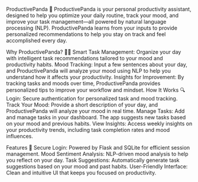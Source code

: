 ProductivePanda 🐼
ProductivePanda is your personal productivity assistant, designed to help you optimize your daily routine, track your mood, and improve your task management—all powered by natural language processing (NLP). ProductivePanda learns from your inputs to provide personalized recommendations to help you stay on track and feel accomplished every day.


Why ProductivePanda? 🧠💡
Smart Task Management: Organize your day with intelligent task recommendations tailored to your mood and productivity habits.
Mood Tracking: Input a few sentences about your day, and ProductivePanda will analyze your mood using NLP to help you understand how it affects your productivity.
Insights for Improvement: By tracking tasks and moods over time, ProductivePanda provides personalized tips to improve your workflow and mindset.
How It Works 🔍
Login: Secure authentication for personalized task and mood tracking.
Track Your Mood: Provide a short description of your day, and ProductivePanda will analyze your mood in real time.
Manage Tasks: Add and manage tasks in your dashboard. The app suggests new tasks based on your mood and previous habits.
View Insights: Access weekly insights on your productivity trends, including task completion rates and mood influences.

Features 🎯
Secure Login: Powered by Flask and SQLite for efficient session management.
Mood Sentiment Analysis: NLP-driven mood analysis to help you reflect on your day.
Task Suggestions: Automatically generate task suggestions based on your mood and past habits.
User-Friendly Interface: Clean and intuitive UI that keeps you focused on productivity.

